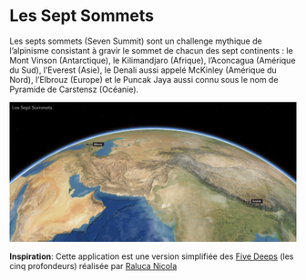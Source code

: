 # Les Sept Sommets

Les septs sommets (Seven Summit) sont un challenge mythique de l’alpinisme consistant à gravir le sommet de chacun des sept continents : le Mont Vinson (Antarctique), le Kilimandjaro (Afrique), l’Aconcagua (Amérique du Sud), l’Everest (Asie), le Denali aussi appelé McKinley (Amérique du Nord), l’Elbrouz (Europe) et le Puncak Jaya aussi connu sous le nom de Pyramide de Carstensz (Océanie).  

![screenshot](./images/Screenshot.PNG)

**Inspiration**: Cette application est une version simplifiée des [Five Deeps](https://geoxc-apps4.bd.esri.com/five-deeps/) (les cinq profondeurs) réalisée par [Raluca Nicola](https://github.com/RalucaNicola)
